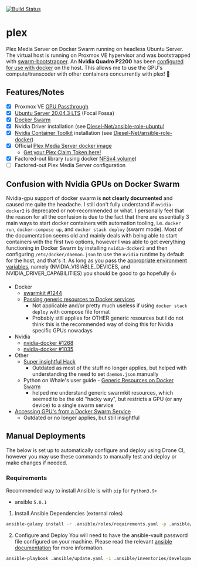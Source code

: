 [![Build Status](https://drone.kiwi-labs.net/api/badges/Diesel-Net/plex/status.svg)](https://drone.kiwi-labs.net/Diesel-Net/plex)

# plex
Plex Media Server on Docker Swarm running on headless Ubuntu Server. The virtual host is running on Proxmox VE hypervisor and was bootstrapped with [swarm-bootstrapper](https://github.com/Diesel-Net/swarm-bootstrapper). An **Nvidia Quadro P2200** has been [configured for use with docker](https://github.com/NVIDIA/nvidia-docker) on the host. This allows me to use the GPU's compute/transcoder with other containers concurrently with plex! :tada:

## Features/Notes
- [x] Proxmox VE [GPU Passthrough](https://pve.proxmox.com/wiki/Pci_passthrough#GPU_Passthrough)
- [x] [Ubuntu Server 20.04.3 LTS](https://releases.ubuntu.com/20.04/) (Focal Fossa)
- [x] [Docker Swarm](https://docs.docker.com/engine/swarm/)
- [x] Nvidia Driver installation (see [Diesel-Net/ansible-role-ubuntu](https://github.com/Diesel-Net/ansible-role-ubuntu/blob/stable/tasks/install_nvidia_drivers.yaml))
- [x] [Nvidia Container Toolkit](https://github.com/NVIDIA/nvidia-docker) installation (see [Diesel-Net/ansible-role-docker](https://github.com/Diesel-Net/ansible-role-docker/blob/stable/tasks/install_nvidia_toolkit.yaml))
- [x] Official [Plex Media Server docker image](https://github.com/plexinc/pms-docker)
  - [Get your Plex Claim Token here!](https://www.plex.tv/claim/)
- [x] Factored-out library (using docker [NFSv4 volume](https://docs.docker.com/storage/volumes/#create-a-service-which-creates-an-nfs-volume))
- [ ] Factored-out Plex Media Server configuration

## Confusion with Nvidia GPUs on Docker Swarm
Nvidia-gpu support of docker swarm is **not clearly documented** and caused me quite the headache. I still don't fully understand if `nvidia-docker2` is deprecated or not-recommended or what. I personally feel that the reason for all the confusion is due to the fact that there are essentially 3 main ways to start docker containers with automation tooling, i.e. `docker run`, `docker-compose up`, and `docker stack deploy` (swarm mode). Most of the documentation seems old and mainly deals with being able to start containers with the first two options, however I was able to get everything functioning in Docker Swarm by installing `nvidia-docker2` and then configuring `/etc/docker/daemon.json` to use the `nvidia` runtime by default for the host, and that's it. As long as you pass the [appropriate environment variables](https://docs.nvidia.com/datacenter/cloud-native/container-toolkit/user-guide.html#environment-variables-oci-spec), namely (NVIDIA_VISIABLE_DEVICES, and NVIDIA_DRIVER_CAPABILITIES) you should be good to go hopefully :thumbsup:

- Docker
  - [swarmkit #1244](https://github.com/docker/swarmkit/issues/1244)
  - [Passing generic resources to Docker services](https://docs.docker.com/engine/reference/commandline/service_create/#create-services-requesting-generic-resources)
    - Not applicable and/or pretty much useless if using `docker stack deploy` with compose file format
    - Probably still applies for OTHER generic resources but I do not think this is the recommended way of doing this for Nvidia specific GPUs nowadays
- Nvidia
  - [nvidia-docker #1268](https://github.com/NVIDIA/nvidia-docker/issues/1268)
  - [nvidia-docker #1035](https://github.com/NVIDIA/nvidia-docker/issues/1035)
- Other
  - [Super insightful Hack](https://gist.github.com/tomlankhorst/33da3c4b9edbde5c83fc1244f010815c)
    - Outdated as most of the stuff no longer applies, but helped with understanding the need to set `daemon.json` manually
  - Python on Whale's user guide - [Generic Resources on Docker Swarm](https://gabrieldemarmiesse.github.io/python-on-whales/user_guide/generic_resources/)
    - helped me understand generic swarmkit resources, which seemed to be the old "hacky way", but restricts a GPU (or any device) to a single swarm service
- [Accessing GPU's from a Docker Swarm Service](http://cowlet.org/2018/05/21/accessing-gpus-from-a-docker-swarm-service.html)
  - Outdated or no longer applies, but still insightful
   

## Manual Deployments
The below is set up to automatically configure and deploy using Drone CI, however you may use these commands to manually test and deploy or make changes if needed.

### Requirements
Recommended way to install Ansible is with `pip` for `Python3.9+`
- ansible `5.0.1`

1. Install Ansible Dependencies (external roles)
```bash
ansible-galaxy install -r .ansible/roles/requirements.yaml -p .ansible/roles --force
```
2. Configure and Deploy
You will need to have the ansible-vault password file configured on your machine. Please read the relevant [ansible documentation](https://docs.ansible.com/ansible/latest/user_guide/vault.html#setting-a-default-password-source) for more information.
```bash
ansible-playbook .ansible/update.yaml -i .ansible/inventories/development
```

